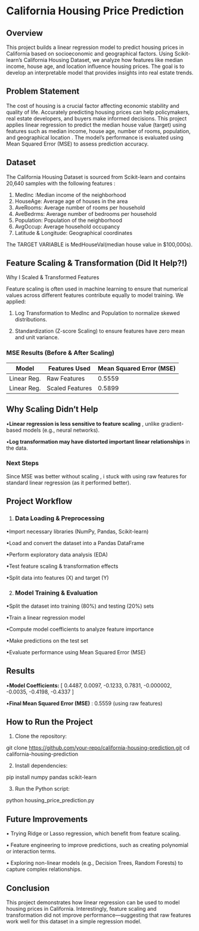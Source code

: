 # California Housing Price Prediction

## Overview

This project builds a linear regression model to predict housing prices in California based on socioeconomic and geographical factors. Using Scikit-learn’s California Housing Dataset, we analyze how features like median income, house age, and location influence housing prices. The goal is to develop an interpretable model that provides insights into real estate trends.

## Problem Statement

The cost of housing is a crucial factor affecting economic stability and quality of life. Accurately predicting housing prices can help policymakers, real estate developers, and buyers make informed decisions. This project applies linear regression to predict the median house value (target) using features such as median income, house age, number of rooms, population, and geographical location . The model’s performance is evaluated using Mean Squared Error (MSE) to assess prediction accuracy.

## Dataset

The California Housing Dataset is sourced from Scikit-learn and contains 20,640 samples with the following features :

1. MedInc :Median income of the neighborhood
2. HouseAge: Average age of houses in the area
3. AveRooms: Average number of rooms per household
4. AveBedrms: Average number of bedrooms per household
5. Population: Population of the neighborhood
6. AvgOccup: Average household occupancy
7. Latitude & Longitude: Geographical coordinates



The TARGET VARIABLE is MedHouseVal(median house value in $100,000s).

## Feature Scaling & Transformation (Did It Help?!)

Why I Scaled & Transformed Features

Feature scaling is often used in machine learning to ensure that numerical values across different features contribute equally to model training. 
We applied: 
1. Log Transformation to MedInc and Population to normalize skewed distributions.

2. Standardization (Z-score Scaling) to ensure features have zero mean and unit variance.

### MSE Results (Before & After Scaling)

| Model         | Features Used       | Mean Squared Error (MSE) |
|--------------|--------------------|--------------------------|
| Linear Reg.  | Raw Features       | 0.5559                   |
| Linear Reg.  | Scaled Features    | 0.5899                   |

## Why Scaling Didn’t Help

•**Linear regression is less sensitive to feature scaling** , unlike gradient-based models (e.g., neural networks).

•**Log transformation may have distorted important linear relationships** in the data.

### Next Steps

Since MSE was better without scaling , i stuck with using raw features for standard linear regression (as it performed better).

## Project Workflow


1. ### Data Loading & Preprocessing
•Import necessary libraries (NumPy, Pandas, Scikit-learn)

•Load and convert the dataset into a Pandas DataFrame

•Perform exploratory data analysis (EDA)

•Test feature scaling & transformation effects

•Split data into features (X) and target (Y)

2. ### Model Training & Evaluation

•Split the dataset into training (80%) and testing (20%) sets

•Train a linear regression model

•Compute model coefficients to analyze feature importance

•Make predictions on the test set

•Evaluate performance using Mean Squared Error (MSE)

## Results
•**Model Coefficients:**
[ 0.4487,  0.0097, -0.1233,  0.7831, -0.000002, -0.0035, -0.4198, -0.4337 ]

•**Final Mean Squared Error (MSE)** : 0.5559 (using raw features)

## How to Run the Project
1. Clone the repository:

git clone https://github.com/your-repo/california-housing-prediction.git
cd california-housing-prediction


2. Install dependencies:

pip install numpy pandas scikit-learn


3. Run the Python script:

python housing_price_prediction.py



## Future Improvements
• Trying Ridge or Lasso regression, which benefit from feature scaling.

• Feature engineering to improve predictions, such as creating polynomial or interaction terms.

• Exploring non-linear models (e.g., Decision Trees, Random Forests) to capture complex relationships.

## Conclusion

This project demonstrates how linear regression can be used to model housing prices in California.
Interestingly, feature scaling and transformation did not improve performance—suggesting that raw features work well for this dataset in a simple regression model.
